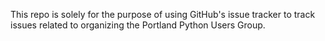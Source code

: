 This repo is solely for the purpose of using GitHub's issue tracker to track issues related to organizing the Portland Python Users Group.

